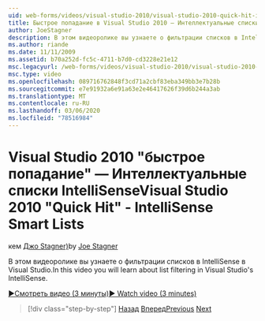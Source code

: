 ```yaml
---
uid: web-forms/videos/visual-studio-2010/visual-studio-2010-quick-hit-intellisense-smart-lists
title: Быстрое попадание в Visual Studio 2010 — Интеллектуальные списки IntelliSense
author: JoeStagner
description: В этом видеоролике вы узнаете о фильтрации списков в IntelliSense в Visual Studio.
ms.author: riande
ms.date: 11/11/2009
ms.assetid: b70a252d-fc5c-4711-b7d0-cd3228e21e12
msc.legacyurl: /web-forms/videos/visual-studio-2010/visual-studio-2010-quick-hit-intellisense-smart-lists
msc.type: video
ms.openlocfilehash: 089716762848f3cd71a2cbf83eba349bb3e7b28b
ms.sourcegitcommit: e7e91932a6e91a63e2e46417626f39d6b244a3ab
ms.translationtype: MT
ms.contentlocale: ru-RU
ms.lasthandoff: 03/06/2020
ms.locfileid: "78516984"
---
```

# <a name="visual-studio-2010-quick-hit---intellisense-smart-lists"></a><span data-ttu-id="4f21d-103">Visual Studio 2010 "быстрое попадание" — Интеллектуальные списки IntelliSense</span><span class="sxs-lookup"><span data-stu-id="4f21d-103">Visual Studio 2010 "Quick Hit" - IntelliSense Smart Lists</span></span>

<span data-ttu-id="4f21d-104">кем [Джо Stagner)](https://github.com/JoeStagner)</span><span class="sxs-lookup"><span data-stu-id="4f21d-104">by [Joe Stagner](https://github.com/JoeStagner)</span></span>

<span data-ttu-id="4f21d-105">В этом видеоролике вы узнаете о фильтрации списков в IntelliSense в Visual Studio.</span><span class="sxs-lookup"><span data-stu-id="4f21d-105">In this video you will learn about list filtering in Visual Studio's IntelliSense.</span></span>

[<span data-ttu-id="4f21d-106">&#9654;Смотреть видео (3 минуты)</span><span class="sxs-lookup"><span data-stu-id="4f21d-106">&#9654; Watch video (3 minutes)</span></span>](https://channel9.msdn.com/Blogs/ASP-NET-Site-Videos/visual-studio-2010-quick-hit-intellisense-smart-lists)

> [!div class="step-by-step"]
> <span data-ttu-id="4f21d-107">[Назад](visual-studio-2010-quick-hit-code-search-view-hierarchy.md)
> [Вперед](visual-studio-2010-quick-hit-multi-monitor-support.md)</span><span class="sxs-lookup"><span data-stu-id="4f21d-107">[Previous](visual-studio-2010-quick-hit-code-search-view-hierarchy.md)
[Next](visual-studio-2010-quick-hit-multi-monitor-support.md)</span></span>

